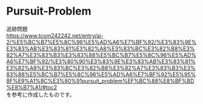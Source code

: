 # Pursuit-Problem
追跡問題  
https://www.tcom242242.net/entry/ai-2/%E5%BC%B7%E5%8C%96%E5%AD%A6%E7%BF%92/%E3%83%9E%E3%83%AB%E3%83%81%E3%82%A8%E3%83%BC%E3%82%B8%E3%82%A7%E3%83%B3%E3%83%88%E5%BC%B7%E5%8C%96%E5%AD%A6%E7%BF%92/%E3%80%90%E3%83%9E%E3%83%AB%E3%83%81%E3%82%A8%E3%83%BC%E3%82%B8%E3%82%A7%E3%83%B3%E3%83%88%E5%BC%B7%E5%8C%96%E5%AD%A6%E7%BF%92%E5%95%8F%E9%A1%8C%E3%80%91pursuit_problem%EF%BC%88%E8%BF%BD%E8%B7%A1/#toc2  
を参考に作成したものです。
